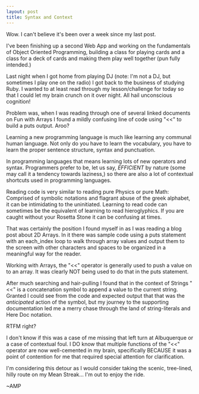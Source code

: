 ```yaml
---
layout: post
title: Syntax and Context
---
```


Wow.  I can't believe it's been over a week since my last post.

I've been finishing up a second Web App and working on the fundamentals of Object Oriented Programming, building a class for playing cards and a class for a deck of cards and making them play well together (pun fully intended.)

Last night when I got home from playing DJ (note: I'm not a DJ, but sometimes I play one on the radio) I got back to the business of studying Ruby.  I wanted to at least read through my lesson/challenge for today so that I could let my brain crunch on it over night.  All hail unconscious cognition!

Problem was, when I was reading through one of several linked documents on Fun with Arrays I found a mildly confusing line of code using "<<" to build a puts output.  Aroo?

Learning a new programming language is much like learning any communal human language.  Not only do you have to learn the vocabulary, you have to learn the proper sentence structure, syntax and punctuation.

In programming languages that means learning lots of new operators and syntax.  Programmers prefer to be, let us say, *EFFICIENT* by nature (some may call it a tendency towards laziness,) so there are also a lot of contextual shortcuts used in programming languages. 

Reading code is very similar to reading pure Physics or pure Math: Comprised of symbolic notations and flagrant abuse of the greek alphabet, it can be intimidating to the uninitiated.  Learning to read code can sometimes be the equivalent of learning to read hieroglyphics.  If you are caught without your Rosetta Stone it can be confusing at times.

That was certainly the position I found myself in as I was reading a blog post about 2D Arrays.  In it there was sample code using a puts statement with an each_index loop to walk through array values and output them to the screen with other characters and spaces to be organized in a meaningful way for the reader.

Working with Arrays, the "<<" operator is generally used to push a value on to an array.  It was clearly NOT being used to do that in the puts statement.

After much searching and hair-pulling I found that in the context of Strings "<<" is a concatenation symbol to append a value to the current string.  Granted I could see from the code and expected output that that was the *anticipated* action of the symbol, but my journey to the supporting documentation led me a merry chase through the land of string-literals and Here Doc notation.

RTFM right?

I don't know if this was a case of me missing that left turn at Albuquerque or a case of contextual foul.  I DO know that multiple functions of the "<<" operator are now well-cemented in my brain, specifically BECAUSE it was a point of contention for me that required special attention for clarification.

I'm considering this detour as I would consider taking the scenic, tree-lined, hilly route on my Mean Streak... I'm out to enjoy the ride. 

~AMP